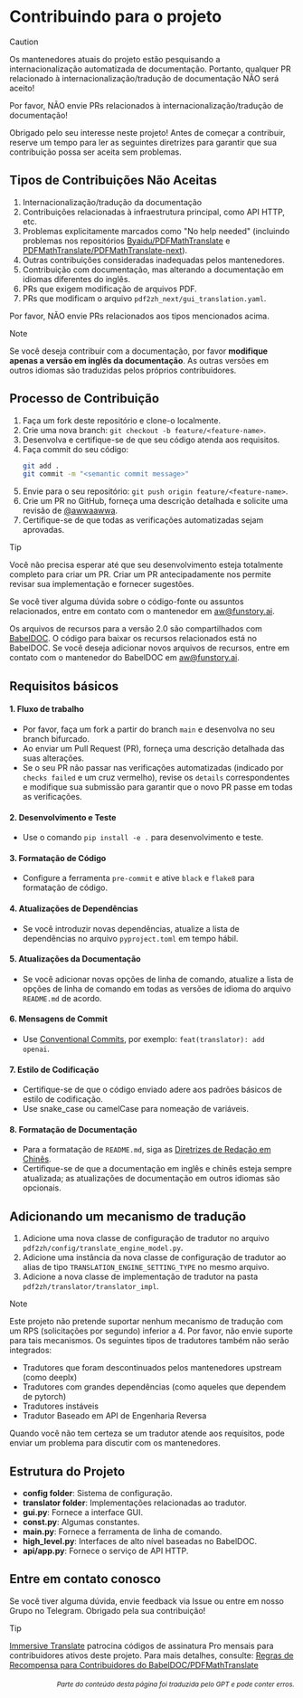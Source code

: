 # Contribuindo para o projeto

> [!CAUTION]
>
> Os mantenedores atuais do projeto estão pesquisando a internacionalização automatizada de documentação. Portanto, qualquer PR relacionado à internacionalização/tradução de documentação NÃO será aceito!
>
> Por favor, NÃO envie PRs relacionados à internacionalização/tradução de documentação!

Obrigado pelo seu interesse neste projeto! Antes de começar a contribuir, reserve um tempo para ler as seguintes diretrizes para garantir que sua contribuição possa ser aceita sem problemas.

## Tipos de Contribuições Não Aceitas

1. Internacionalização/tradução da documentação
2. Contribuições relacionadas à infraestrutura principal, como API HTTP, etc.
3. Problemas explicitamente marcados como "No help needed" (incluindo problemas nos repositórios [Byaidu/PDFMathTranslate](Byaidu/PDFMathTranslate) e [PDFMathTranslate/PDFMathTranslate-next](PDFMathTranslate/PDFMathTranslate-next)).
4. Outras contribuições consideradas inadequadas pelos mantenedores.
5. Contribuição com documentação, mas alterando a documentação em idiomas diferentes do inglês.
6. PRs que exigem modificação de arquivos PDF.
7. PRs que modificam o arquivo `pdf2zh_next/gui_translation.yaml`.

Por favor, NÃO envie PRs relacionados aos tipos mencionados acima.

> [!NOTE]
>
> Se você deseja contribuir com a documentação, por favor **modifique apenas a versão em inglês da documentação**. As outras versões em outros idiomas são traduzidas pelos próprios contribuidores.

## Processo de Contribuição

1. Faça um fork deste repositório e clone-o localmente.
2. Crie uma nova branch: `git checkout -b feature/<feature-name>`.
3. Desenvolva e certifique-se de que seu código atenda aos requisitos.
4. Faça commit do seu código:
   ```bash
   git add .
   git commit -m "<semantic commit message>"
   ```
5. Envie para o seu repositório: `git push origin feature/<feature-name>`.
6. Crie um PR no GitHub, forneça uma descrição detalhada e solicite uma revisão de [@awwaawwa](https://github.com/awwaawwa).
7. Certifique-se de que todas as verificações automatizadas sejam aprovadas.

> [!TIP]
>
> Você não precisa esperar até que seu desenvolvimento esteja totalmente completo para criar um PR. Criar um PR antecipadamente nos permite revisar sua implementação e fornecer sugestões.
>
> Se você tiver alguma dúvida sobre o código-fonte ou assuntos relacionados, entre em contato com o mantenedor em aw@funstory.ai.
>
> Os arquivos de recursos para a versão 2.0 são compartilhados com [BabelDOC](https://github.com/funstory-ai/BabelDOC). O código para baixar os recursos relacionados está no BabelDOC. Se você deseja adicionar novos arquivos de recursos, entre em contato com o mantenedor do BabelDOC em aw@funstory.ai.

## Requisitos básicos

<h4 id="sop">1. Fluxo de trabalho</h4>

   - Por favor, faça um fork a partir do branch `main` e desenvolva no seu branch bifurcado.
   - Ao enviar um Pull Request (PR), forneça uma descrição detalhada das suas alterações.
   - Se o seu PR não passar nas verificações automatizadas (indicado por `checks failed` e um cruz vermelho), revise os `details` correspondentes e modifique sua submissão para garantir que o novo PR passe em todas as verificações.


<h4 id="dev&test">2. Desenvolvimento e Teste</h4>

   - Use o comando `pip install -e .` para desenvolvimento e teste.


<h4 id="format">3. Formatação de Código</h4>

   - Configure a ferramenta `pre-commit` e ative `black` e `flake8` para formatação de código.


<h4 id="requpdate">4. Atualizações de Dependências</h4>

   - Se você introduzir novas dependências, atualize a lista de dependências no arquivo `pyproject.toml` em tempo hábil.


<h4 id="docupdate">5. Atualizações da Documentação</h4>

   - Se você adicionar novas opções de linha de comando, atualize a lista de opções de linha de comando em todas as versões de idioma do arquivo `README.md` de acordo.


<h4 id="commitmsg">6. Mensagens de Commit</h4>

   - Use [Conventional Commits](https://www.conventionalcommits.org/en/v1.0.0/), por exemplo: `feat(translator): add openai`.


<h4 id="codestyle">7. Estilo de Codificação</h4>

   - Certifique-se de que o código enviado adere aos padrões básicos de estilo de codificação.
   - Use snake_case ou camelCase para nomeação de variáveis.


<h4 id="doctypo">8. Formatação de Documentação</h4>

   - Para a formatação de `README.md`, siga as [Diretrizes de Redação em Chinês](https://github.com/sparanoid/chinese-copywriting-guidelines).
   - Certifique-se de que a documentação em inglês e chinês esteja sempre atualizada; as atualizações de documentação em outros idiomas são opcionais.

## Adicionando um mecanismo de tradução

1. Adicione uma nova classe de configuração de tradutor no arquivo `pdf2zh/config/translate_engine_model.py`.
2. Adicione uma instância da nova classe de configuração de tradutor ao alias de tipo `TRANSLATION_ENGINE_SETTING_TYPE` no mesmo arquivo.
3. Adicione a nova classe de implementação de tradutor na pasta `pdf2zh/translator/translator_impl`.

> [!NOTE]
>
> Este projeto não pretende suportar nenhum mecanismo de tradução com um RPS (solicitações por segundo) inferior a 4. Por favor, não envie suporte para tais mecanismos.
> Os seguintes tipos de tradutores também não serão integrados:
> - Tradutores que foram descontinuados pelos mantenedores upstream (como deeplx)
> - Tradutores com grandes dependências (como aqueles que dependem de pytorch)
> - Tradutores instáveis
> - Tradutor Baseado em API de Engenharia Reversa
>
> Quando você não tem certeza se um tradutor atende aos requisitos, pode enviar um problema para discutir com os mantenedores.

## Estrutura do Projeto

- **config folder**: Sistema de configuração.
- **translator folder**: Implementações relacionadas ao tradutor.
- **gui.py**: Fornece a interface GUI.
- **const.py**: Algumas constantes.
- **main.py**: Fornece a ferramenta de linha de comando.
- **high_level.py**: Interfaces de alto nível baseadas no BabelDOC.
- **api/app.py**: Fornece o serviço de API HTTP.

## Entre em contato conosco

Se você tiver alguma dúvida, envie feedback via Issue ou entre em nosso Grupo no Telegram. Obrigado pela sua contribuição!

> [!TIP]
>
> [Immersive Translate](https://immersivetranslate.com) patrocina códigos de assinatura Pro mensais para contribuidores ativos deste projeto. Para mais detalhes, consulte: [Regras de Recompensa para Contribuidores do BabelDOC/PDFMathTranslate](https://funstory-ai.github.io/BabelDOC/CONTRIBUTOR_REWARD/)

<div align="right"> 
<h6><small>Parte do conteúdo desta página foi traduzida pelo GPT e pode conter erros.</small></h6>
